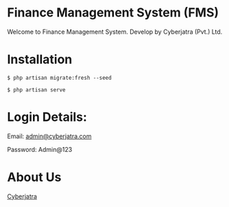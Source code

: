 # Finance Management System (FMS)

Welcome to Finance Management System.
Develop by Cyberjatra (Pvt.) Ltd.

# Installation

```shell
$ php artisan migrate:fresh --seed
```

```shell
$ php artisan serve
```

# Login Details:

Email: admin@cyberjatra.com

Password: Admin@123

# About Us
[Cyberjatra](https://cyberjatra.com)